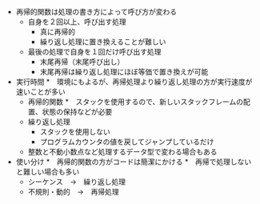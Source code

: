 * 再帰的関数は処理の書き方によって呼び方が変わる
  * 自身を２回以上、呼び出す処理
    * 真に再帰的
    * 繰り返し処理に置き換えることが難しい
  * 最後の処理で自身を１回だけ呼び出す処理
    * 末尾再帰（末尾呼び出し）
    * 末尾再帰は繰り返し処理にほぼ等価で置き換えが可能
* 実行時間
  *　環境にもよるが、再帰処理より繰り返し処理の方が実行速度が速いことが多い
    * 再帰的関数
      *　スタックを使用するので、新しいスタックフレームの配置、状態の保持などが必要
    * 繰り返し処理
      * スタックを使用しない
      * プログラムカウンタの値を戻してジャンプしているだけ
  * 整数と不動小数点など処理するデータ型で変わる場合もある
* 使い分け
  *　再帰的関数の方がコードは簡潔にかける
  *　再帰で処理しないと難しい場合も多い
    * シーケンス　→　繰り返し処理
    * 不規則・動的　→　再帰処理

